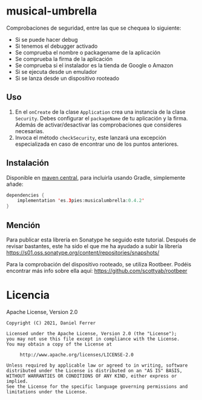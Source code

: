 # musical-umbrella

Comprobaciones de seguridad, entre las que se chequea lo siguiente:
- Si se puede hacer debug
- Si tenemos el debugger activado
- Se comprueba el nombre o packagename de la aplicación
- Se comprueba la firma de la aplicación
- Se comprueba si el instalador es la tienda de Google o Amazon
- Si se ejecuta desde un emulador
- Si se lanza desde un dispositivo rooteado

Uso
-----

1. En el `onCreate` de la clase `Application` crea una instancia de la clase `Security`. 
   Debes configurar el `packageName` de tu aplicación y la firma. 
   Además de activar/desactivar las comprobaciones que consideres necesarias.
2. Invoca el método `checkSecurity`, este lanzará una excepción especializada en caso de encontrar uno de los puntos anteriores.

Instalación
-----

Disponible en [maven central](https://search.maven.org/search?q=a:musicalumbrella), para incluirla usando Gradle, simplemente añade:

```java
dependencies {
    implementation 'es.3pies:musicalumbrella:0.4.2'
}
```

Mención
-----

Para publicar esta librería en Sonatype he seguido este tutorial. Después de revisar bastantes, este ha sido el que me ha ayudado a subir la librería
https://s01.oss.sonatype.org/content/repositories/snapshots/

Para la comprobación del dispositivo rooteado, se utiliza Rootbeer. Podéis encontrar más info sobre ella aquí:
https://github.com/scottyab/rootbeer

# Licencia

Apache License, Version 2.0

    Copyright (C) 2021, Daniel Ferrer
    
    Licensed under the Apache License, Version 2.0 (the "License");
    you may not use this file except in compliance with the License.
    You may obtain a copy of the License at
    
         http://www.apache.org/licenses/LICENSE-2.0
    
    Unless required by applicable law or agreed to in writing, software
    distributed under the License is distributed on an "AS IS" BASIS,
    WITHOUT WARRANTIES OR CONDITIONS OF ANY KIND, either express or implied.
    See the License for the specific language governing permissions and
    limitations under the License.